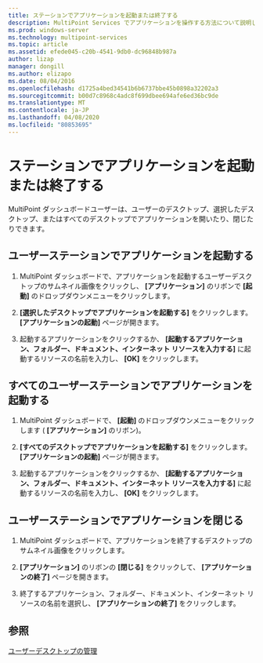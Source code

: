 ```yaml
---
title: ステーションでアプリケーションを起動または終了する
description: MultiPoint Services でアプリケーションを操作する方法について説明します。
ms.prod: windows-server
ms.technology: multipoint-services
ms.topic: article
ms.assetid: efede045-c20b-4541-9db0-dc96848b987a
author: lizap
manager: dongill
ms.author: elizapo
ms.date: 08/04/2016
ms.openlocfilehash: d1725a4bed34541b6b6737bbe45b0898a32202a3
ms.sourcegitcommit: b00d7c8968c4adc8f699dbee694afe6ed36bc9de
ms.translationtype: MT
ms.contentlocale: ja-JP
ms.lasthandoff: 04/08/2020
ms.locfileid: "80853695"
---
```

# <a name="launch-or-close-applications-on-a-station"></a>ステーションでアプリケーションを起動または終了する
MultiPoint ダッシュボードユーザーは、ユーザーのデスクトップ、選択したデスクトップ、またはすべてのデスクトップでアプリケーションを開いたり、閉じたりできます。  
  
## <a name="launch-an-application-on-a-user-station"></a>ユーザーステーションでアプリケーションを起動する  
  
1.  MultiPoint ダッシュボードで、アプリケーションを起動するユーザーデスクトップのサムネイル画像をクリックし、 **[アプリケーション]** のリボンで **[起動]** のドロップダウンメニューをクリックします。  
  
2.  **[選択したデスクトップでアプリケーションを起動する]** をクリックします。 **[アプリケーションの起動]** ページが開きます。  
  
3.  起動するアプリケーションをクリックするか、 **[起動するアプリケーション、フォルダー、ドキュメント、インターネット リソースを入力する]** に起動するリソースの名前を入力し、 **[OK]** をクリックします。  
  
## <a name="launch-an-application-on-all-user-stations"></a>すべてのユーザーステーションでアプリケーションを起動する  
  
1.  MultiPoint ダッシュボードで、 **[起動]** のドロップダウンメニューをクリックします ( **[アプリケーション]** のリボン)。  
  
2.  **[すべてのデスクトップでアプリケーションを起動する]** をクリックします。 **[アプリケーションの起動]** ページが開きます。  
  
3.  起動するアプリケーションをクリックするか、 **[起動するアプリケーション、フォルダー、ドキュメント、インターネット リソースを入力する]** に起動するリソースの名前を入力し、 **[OK]** をクリックします。  
  
## <a name="close-an-application-on-a-user-station"></a>ユーザーステーションでアプリケーションを閉じる  
  
1.  MultiPoint ダッシュボードで、アプリケーションを終了するデスクトップのサムネイル画像をクリックします。  
  
2.  **[アプリケーション]** のリボンの **[閉じる]** をクリックして、 **[アプリケーションの終了]** ページを開きます。  
  
3.  終了するアプリケーション、フォルダー、ドキュメント、インターネット リソースの名前を選択し、 **[アプリケーションの終了]** をクリックします。  
  
## <a name="see-also"></a>参照  
[ユーザーデスクトップの管理](manage-user-desktops-using-multipoint-dashboard.md)  
  
